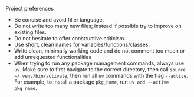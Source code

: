 Project preferences

- Be concise and avoid filler language. 
- Do not write too many new files; instead if possible try to improve on existing files. 
- Do not hesitate to offer constructive criticism. 
- Use short, clean names for variables/functions/classes.
- Write clean, minimally working code and do not comment too much or add unrequested functionalities
- When trying to run any package management commands, always use `uv`. Make sure to first navigate to the correct directory, then call `source ~/.venv/bin/activate`, then run all `uv` commands with the flag `--active`. For example, to install a package `pkg_name`, run `uv add --active pkg_name`.